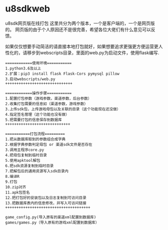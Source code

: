 # u8sdkweb
u8sdk网页版在线打包
这里共分为两个版本，一个是客户端的，一个是网页版的。
网页版的由于个人原因还不是很完善，希望各位大佬们有什么意见可以反馈。

如果仅仅想要手动简洁的请直接本地打包就好，如果想要追求更强更方便运营更人性化的，请移步到webscripts目录，里面的web.py为启动文件，使用flask编写.
```
============使用环境===========
1.python3.6及以上
2.扩展：pip3 install flask Flask-Cors pymysql pillow
3.启动webscripts/web.py
++++++++++++++++++++++++++++++

============操作步骤===========
1.配置打包参数（游戏参数，渠道参数，后台参数）
2.收集打包需要的信息如（渠道参数，游戏参数）
3.上传sdk包，上传游戏母包以及关联的目录（这个功能现在还没做）
4.指定签名管理（这个功能也没有做）
5.把需要打包的信息保存到数据库
+++++++++++++++++++++++++++++

===========打包流程=========
1.把从数据库取到的参数组合成字典
2.根据字典参数判定母包 or 渠道sdk文件是否存在
3.调用主程序core.py
4.把母包复制到临时目录
5.使用apktool解包
6.把sdk资源复制到临时目录
7.把解包后的通用资源写入sdk目录内
8.编译R
9.打包
10.zip对齐
11.apk包签名
12.把打包好的安装包以及日志复制到可访问目录
13.把数据库表内的信息修改，并写入可访问链接
++++++++++++++++++++++++++++++++++++++

game_config.py(导入原有的渠道xml配置到数据库)
games/games.py（导入原有的游戏xml配置到数据库）
```
